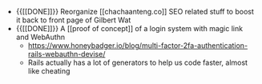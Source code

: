 - {{[[DONE]]}} Reorganize [[chachaanteng.co]] SEO related stuff to boost it back to front page of Gilbert Wat
- {{[[DONE]]}} A [[proof of concept]] of a login system with magic link and WebAuthn
    - https://www.honeybadger.io/blog/multi-factor-2fa-authentication-rails-webauthn-devise/
    - Rails actually has a lot of generators to help us code faster, almost like cheating
